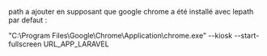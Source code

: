 path a ajouter en supposant que google chrome a été installé avec lepath par defaut :

"C:\Program Files\Google\Chrome\Application\chrome.exe" --kiosk --start-fullscreen URL_APP_LARAVEL